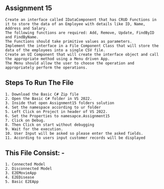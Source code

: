## Assignment 15
    Create an interface called IDataComponent that has CRUD Functions in it to store the data of an Employee with details like ID, Name, Address and Salary.
    The following functions are required: Add, Remove, Update, FindByID and FindByName.
    The Functions should take primitive values as parameters.
    Implement the interface in a File Component Class that will store the data of the employees into a single CSV file.
    Create an UI Component that will create the interface object and call the appropriate method using a Menu driven App. 
    The Menu should allow the user to choose the operation and appropriately perform the operations.

## Steps To Run The File
    1. Download the Basic C# Zip file
    2. Open the Basic C# folder in VS 2022.
    3. Inside that open Assignment15 folders solution 
    4. Set the namespace according to ur folder
    5. Left Click on Project in header of VS 2022.
    6. Set the Properties to namesapce.Assignment15
    7. Click on Debug.
    8. Then Click on start without debugging
    9. Wait for the execution.
    10. User Input will be asked so please enter the asked fields.
    11. According to users input customer records will be displayed

## This File Consist: -
    1. Connected Model 
    2. Disconnected Model
    3. E2EMovieApp
    4. E2EDisease
    5. Basic E2EApp
